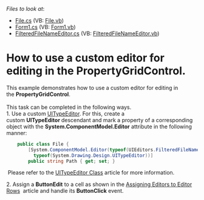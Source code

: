 <!-- default file list -->
*Files to look at*:

* [File.cs](./CS/T415077/Data/File.cs) (VB: [File.vb](./VB/T415077/Data/File.vb))
* [Form1.cs](./CS/T415077/Form1.cs) (VB: [Form1.vb](./VB/T415077/Form1.vb))
* [FilteredFileNameEditor.cs](./CS/T415077/UIEditors/FilteredFileNameEditor.cs) (VB: [FilteredFileNameEditor.vb](./VB/T415077/UIEditors/FilteredFileNameEditor.vb))
<!-- default file list end -->
# How to use a custom editor for editing in the PropertyGridControl.


<p>This example demonstrates how to use a custom editor for editing in the <strong>PropertyGridControl</strong>.<br><br>This task can be completed in the following ways.<br>1. Use a custom <a href="https://msdn.microsoft.com/en-us/library/ms171840.aspx">UITypeEditor</a>. For this, create a custom <strong>UITypeEditor </strong>descendant and mark a property of a corresponding object with the <strong>System.ComponentModel.Editor</strong> attribute in the following manner:</p>


```cs
    public class File {
        [System.ComponentModel.Editor(typeof(UIEditors.FilteredFileNameEditor),
          typeof(System.Drawing.Design.UITypeEditor))]
        public string Path { get; set; }

```


<p> Please refer to the <a href="https://msdn.microsoft.com/en-us/library/system.drawing.design.uitypeeditor%28v=vs.110%29.aspx?f=255&MSPPError=-2147217396">UITypeEditor Class</a> article for more information.</p>
<p>2. Assign a <strong>ButtonEdit</strong> to a cell as shown in the <a href="https://documentation.devexpress.com/WindowsForms/CustomDocument429.aspx">Assigning Editors to Editor Rows</a>  article and handle its <strong>ButtonClick</strong> event.</p>

<br/>


